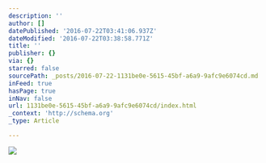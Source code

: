 ```yaml
---
description: ''
author: []
datePublished: '2016-07-22T03:41:06.937Z'
dateModified: '2016-07-22T03:38:58.771Z'
title: ''
publisher: {}
via: {}
starred: false
sourcePath: _posts/2016-07-22-1131be0e-5615-45bf-a6a9-9afc9e6074cd.md
inFeed: true
hasPage: true
inNav: false
url: 1131be0e-5615-45bf-a6a9-9afc9e6074cd/index.html
_context: 'http://schema.org'
_type: Article

---
```

![](https://the-grid-user-content.s3-us-west-2.amazonaws.com/f6491a65-88ff-4216-8dc9-2704a727863f.jpg)